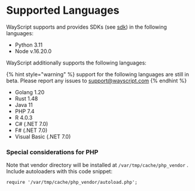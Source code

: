 # Supported Languages

WayScript supports and provides SDKs (see [sdk](../using-wayscript/sdk/ "mention")) in the following languages:

* Python 3.11
* Node v.16.20.0

WayScript additionally supports the following languages:&#x20;

{% hint style="warning" %}
support for the following languages are still in beta. Please report any issues to  [support@wayscript.com](mailto:support@wayscript.com)
{% endhint %}

* Golang 1.20
* Rust 1.48
* Java 11
* PHP 7.4
* R 4.0.3
* C# (.NET 7.0)
* F# (.NET 7.0)
* Visual Basic (.NET 7.0)

### Special considerations for PHP

Note that vendor directory will be installed at `/var/tmp/cache/php_vendor` . Include autoloaders with this code snippet:

```
require '/var/tmp/cache/php_vendor/autoload.php';
```
